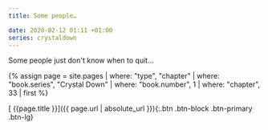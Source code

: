 ```yaml
---
title: Some people…

date: 2020-02-12 01:11 +01:00
series: crystaldown
---
```

Some people just don't know when to quit…

{% assign page = site.pages
  | where: "type", "chapter"
  | where: "book.series", "Crystal Down"
  | where: "book.number", 1
  | where: "chapter", 33
  | first %}

[ {{page.title }}]({{ page.url | absolute_url }}){:.btn .btn-block .btn-primary .btn-lg}
<!--more-->
